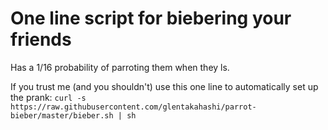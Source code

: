 # One line script for biebering your friends

Has a 1/16 probability of parroting them when they ls.

If you trust me (and you shouldn't) use this one line to automatically set up the prank:
`curl -s https://raw.githubusercontent.com/glentakahashi/parrot-bieber/master/bieber.sh | sh`
